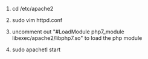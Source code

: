 1. cd /etc/apache2

2. sudo vim httpd.conf

3. uncomment out "#LoadModule php7_module libexec/apache2/libphp7.so"
   to load the php module

4. sudo apachetl start 

